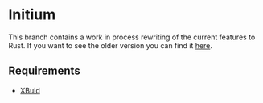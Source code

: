 # Initium

This branch contains a work in process rewriting of the current features to Rust. If you want to see the older version you can find it [here](https://github.com/gil0mendes/Initium).

## Requirements

- [XBuid](https://github.com/rust-osdev/cargo-xbuild)
